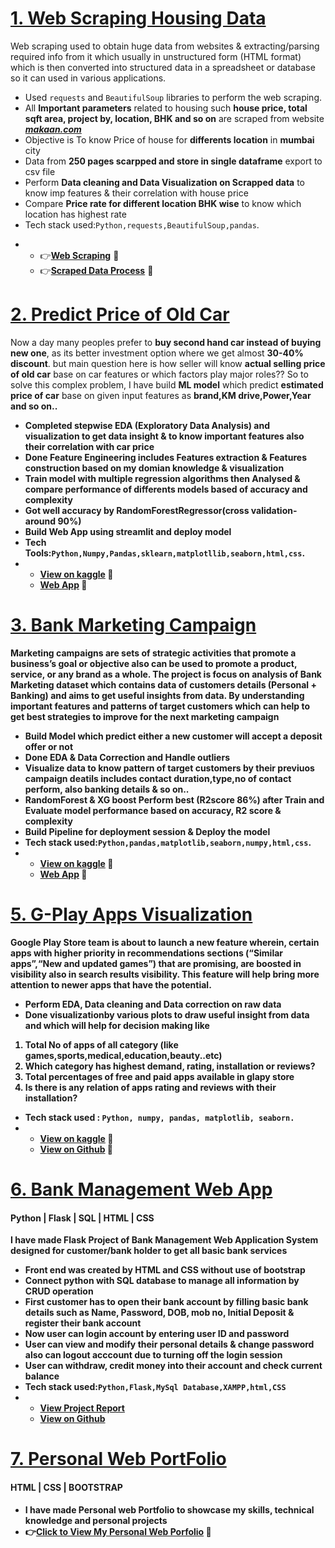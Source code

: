 
# [1. Web Scraping Housing Data](https://github.com/karanchinch10/Web-Scraping-)
Web scraping used to obtain huge data from websites & extracting/parsing required info from it which usually in unstructured form (HTML format) which is then converted into structured data in a spreadsheet or database so it can used in various applications.

* Used `requests` and `BeautifulSoup` libraries to perform the web scraping.
* All **Important parameters** related to housing such **house price, total sqft area, project by, location, BHK and so on**  are scraped from website ***<a href="https://www.makaan.com"><strong>makaan.com</strong></a>*** 
* Objective is To know Price of house for **differents location** in **mumbai** city 
* Data from **250 pages scarpped and store in single dataframe** export to csv file
* Perform **Data cleaning and Data Visualization on Scrapped data** to know imp features & their correlation with house price
* Compare **Price rate for different location BHK wise** to know which location has highest rate 
* Tech stack used:`Python,requests,BeautifulSoup,pandas`.<br>
- 
  -  👉<a href="https://github.com/karanchinch10/Web-Scraping-/blob/main/Web%20Scraping%20-%20House%20mumbai.ipynb"><strong>Web Scraping</strong></a> 💝
  -  👉<a href="https://github.com/karanchinch10/Web-Scraping-/blob/main/House%20Price%20Visualization%20Mumbai.ipynb"><strong>Scraped Data Process</strong></a> 💝

  
# [2. Predict Price of Old Car](https://github.com/karanchinch10/Oldcar_Sell_Regression)                                      
 
Now a day many peoples prefer to <strong>buy second hand car instead of buying new one</strong>, as its better investment option where we get almost <strong>30-40% discount</strong>. but main question here is how seller will know <strong>actual selling price of old car</strong> base on car features or which factors play major roles?? So to solve this complex problem, I have build <strong>ML model</strong> which predict <strong>estimated price of car</strong> base on given input features as <strong>brand,KM drive,Power,Year and so on..

* Completed stepwise <strong>EDA (Exploratory Data Analysis)</strong> and visualization to get data insight & to know <strong>important features also their correlation</strong> with car price
* Done <strong>Feature Engineering</strong> includes <strong>Features extraction & Features construction</strong> based on my domian knowledge & visualization
* <strong>Train model</strong> with multiple regression algorithms then Analysed & compare performance of differents models based of <strong>accuracy and complexity</strong>
* Got well accuracy by <strong>RandomForestRegressor(cross validation-around 90%)</strong>
* <strong>Build Web App</strong> using streamlit and <strong>deploy</strong> model 
* Tech Tools:`Python,Numpy,Pandas,sklearn,matplotllib,seaborn,html,css`.
* * [View on kaggle](https://www.kaggle.com/code/karanchinchpure/predict-price-of-used-cars-regression-problem) 💝
  * [Web App](https://karanchinch10-oldcar-sell-streamlit-app-p6gwqq.streamlitapp.com) 💝
  

# [3. Bank Marketing Campaign](https://github.com/karanchinch10/Bank-Marketing-Campaign-ML)
<strong>Marketing campaigns</strong> are sets of strategic activities that promote a <strong>business’s goal</strong> or objective also can be used to promote a product, service, or any brand as a whole. The project is focus on analysis of <strong>Bank Marketing</strong> dataset which contains data of customers details (Personal + Banking) and aims to get useful insights from data. By understanding important features and <strong>patterns of target customers</strong> which can help to get best strategies to improve for the next marketing campaign 
* Build Model which predict either a new customer will accept a deposit offer or not
* Done <strong>EDA & Data Correction</strong> and Handle outliers 
* Visualize data to know pattern of target customers by their previuos campaign deatils includes contact duration,type,no of contact perform, also banking details & so on..
* <strong>RandomForest & XG boost Perform best (R2score 86%)</strong> after Train and Evaluate model performance based on accuracy, R2 score & complexity 
* Build <strong>Pipeline</strong> for <strong>deployment</strong> session & Deploy the model  
*  Tech stack used:`Python,pandas,matplotlib,seaborn,numpy,html,css`.
* * [View on kaggle](https://www.kaggle.com/code/karanchinchpure/bank-marketing-who-will-subscribe-for-deposit) 💝
  * [Web App](https://karanchinch10-bank-marketing-campaign-ml-app1-mc8w1z.streamlitapp.com/) 💝
   


<!-- # [4.Road Deaths Analysis](https://github.com/ashwinshetgaonkar/Data-Visualization-Projects/tree/main/Road%20Deaths%20Analysis)
* The Dataset contains information of number of deaths in various regions of the World from 1990-2019,along with other data like historical population,region code,Side of driving.

* My objective for this Project was to visualize the available data to draw insights from it which are not perceived just by reading through an excel/csv file.
* Here I have visualized the number of deaths using various plots to gain various insights from the data.
* From this I can easily state the regions with maximum,mean deaths,year in which max deaths occured and many more.<br>
  [To view on kaggle](https://www.kaggle.com/code/ashwinshetgaonkar/road-deaths-data-visualization-seaborn) -->
  


# [5. G-Play Apps Visualization](https://github.com/karanchinch10/Exploratory-Data-Analysis-EDA-/blob/main/EDA%20data/gplay-playstore-data-visualization-EDA.ipynb)
<strong>Google Play Store</strong> team is about to launch a new feature wherein, certain apps with higher priority in recommendations sections (“Similar apps”,“New and updated games”) that are promising, are boosted in visibility also in search results visibility. This feature will help bring more attention to <strong>newer apps that have the potential.</strong>

* Perform <strong>EDA, Data cleaning and Data correction on raw data</strong> 
* Done <strong>visualization</strong>by various plots to draw useful insight from data and which will help for <strong>decision making</strong> like
1. <strong>Total No of apps</strong> of all category (like games,sports,medical,education,beauty..etc) 
2. Which <strong>category</strong> has <strong>highest demand</strong>, rating, installation or reviews?
3. Total <strong>percentages of free and paid apps</strong> available in glapy store
4. Is there is any <strong>relation of apps rating and reviews with their installation?</strong>
* Tech stack used : `Python, numpy, pandas, matplotlib, seaborn.`
* * [View on kaggle](https://www.kaggle.com/code/karanchinchpure/iris-classification-problem-eda) 💝
  * [View on Github](https://github.com/karanchinch10/IRIS_Classification) 💝
 

# [6. Bank Management Web App](https://github.com/karanchinch10/Bank-management-Web)
<h4><strong>Python | Flask | SQL | HTML | CSS </strong></h4> 

 I have made<strong> Flask Project of Bank Management Web Application System</strong> designed for <strong>customer/bank holder</strong> to get all <strong>basic bank services</strong>
* Front end was created by HTML and CSS without use of bootstrap
* Connect python with SQL database to manage all information by CRUD operation
* First customer has to <strong>open their bank account</strong> by filling basic bank details such as Name, Password, DOB, mob no, Initial Deposit & register their bank account
* Now user can <strong>login</strong> account by entering <strong>user ID and password</strong>
* User can <strong>view and modify</strong> their <strong>personal details</strong> & change password also can logout acccount due to turning off the login session
* User can <strong>withdraw, credit money</strong> into their account and <strong>check current balance</strong>
* Tech stack used:`Python,Flask,MySql Database,XAMPP,html,CSS`<br>
* - [View Project Report](https://drive.google.com/file/d/1OWEpEZOMQLKn9l1bylQrqw8NeEoizxoF/view?usp=sharing)
  - [View on Github](https://share.streamlit.io/ashwinshetgaonkar/movie-rating-sentiment-analysis/main/app.py)
  
<h1><a href="https://karanchinch10.github.io/karan-chinchpure-portfolio/">7. Personal Web PortFolio</a></h1>
<h4><strong>HTML | CSS | BOOTSTRAP </strong></h4>  

- I have made Personal web Portfolio to showcase my <strong>skills, technical knowledge and personal projects</strong>
- 👉<a href="https://karanchinch10.github.io/karan-chinchpure-portfolio/"><strong>Click to View My Personal Web Porfolio</strong></a> 💝

<!-- # [8.Fake News Classifier](https://github.com/ashwinshetgaonkar/Fake-News-Classifier)
* In today's world which contains a lot of digital data it will be very beneficial to have some kind of an software that will help us in descriminating between Fake and Real News with some given constraints.
* The dataset contains news instances with title and text along with its labels taken from various sources.
* My objective for this project was to train and compare the performance of various models on the basis of f1_score and time taken per prediction.
* Here I have demostrated how increasing the complexity of the model will lead to better performance but will hamper the time taken per prediction.
* Build an web app using streamlit which uses model trained using a feed forward neutral network.<br>
  [To view on kaggle](https://www.kaggle.com/code/ashwinshetgaonkar/fake-news-classifier-nb-bert),[To view the web app](https://share.streamlit.io/ashwinshetgaonkar/fake-news-classifier/main/app.py) -->
